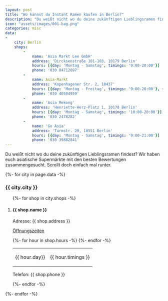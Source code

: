 ```yaml
---
layout: post
title: "Wo kannst du Instant Ramen kaufen in Berlin?"
description: "Du weißt nicht wo du deine zukünftigen Lieblingsramen findest? Wir haben euch asiatische Supermärkte mit den besten Bewertungen zusammengesucht in Berlin. Scrollt doch einfach mal runter."
icon: "assets/images/001-bag.png"
categories: misc
data:
-
    city: Berlin
    shops:
        -
            name: 'Asia Markt Lee GmbH'
            address: 'Dircksenstraße 101-103, 10179 Berlin'
            hours: [{day: 'Montag - Samstag', timings: '9:00-20:00'}]
            phone: '030 84712697'
        -
            name: Asia-Markt
            address: 'Kopenhagener Str. 2, 10437'
            hours: [{day: 'Montag - Freitag', timings: '9:00-20:00'}, {day: Samstag, timings: '10:00-20:00'}]
            phone: '030 40504959'
        -
            name: 'Asia Mekong'
            address: 'Henriette-Herz-Platz 1, 10178 Berlin'
            hours: [{day: 'Montag - Samstag', timings: '10:00-20:00'}]
            phone: '030 2478282'
        -
            name: 'Go Asia'
            address: 'Turmstr. 29, 10551 Berlin'
            hours: [{day: 'Montag - Samstag', timings: '9:00-21:00'}]
            phone: '030 39882841'
---
```

Du weißt nicht wo du deine zukünftigen Lieblingsramen findest? Wir haben euch asiatische Supermärkte mit den besten Bewertungen zusammengesucht. Scrollt doch einfach mal runter. 
<br />
<div id="outer_container">
<div id="restaurants">
   {%- for city in page.data -%}
  <h3>{{ city.city }}</h3>
  <ol>
    {%- for shop in city.shops -%}
      <li>
        <div class="restaurant_entry">
        <h4>{{ shop.name }}</h4>
        <p class="restaurant_address">Adresse: {{ shop.address }}</p>
        <p class="restaurant_hours"><u>Öffnungszeiten</u></p>
        <table class="hours">
        {%- for hour in shop.hours -%}
          <tr><td><p>{{ hour.day}}</p></td><td><p>{{ hour.timings }}</p></td></tr>
        {%- endfor -%}
        </table>        
        <p>Telefon: {{ shop.phone }}</p>
      </div>
      </li>
    {%- endfor -%}
  </ol>
  {%- endfor -%}
 </div>
</div>
